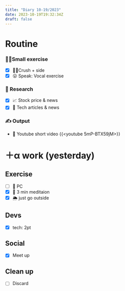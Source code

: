 ```yaml
---
title: "Diary 10-19/2023"  
date: 2023-10-19T19:32:34Z
draft: false
---
```


# Routine

### 🧘‍♀️Small exercise

- [x]  🧎‍♀️Crush + side
- [x]  😮 Speak: Vocal exercise

### 👀 Research

- [x]  📈 Stock price & news
- [x]  👾 Tech articles & news

### ✍️ Output

- 🎥 Youtube short video {{<youtube 5mP-BTX59jM>}}

# ＋α work (yesterday)

## Exercise

- [ ]  🧘 PC
- [x]  🧘 3 min meditaion
- [x]  🌦 just go outside

## Devs

- [x]  tech: 2pt

## Social

- [x]  Meet up

## Clean up

- [ ]  Discard